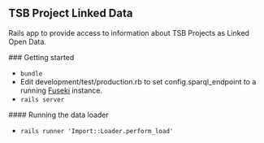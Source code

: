 ## TSB Project Linked Data

Rails app to provide access to information about TSB Projects as Linked Open Data.

### Getting started

* `bundle`
* Edit development/test/production.rb to set config.sparql_endpoint to a running [Fuseki](https://jena.apache.org/documentation/serving_data/) instance.
* `rails server`

#### Running the data loader

* `rails runner 'Import::Loader.perform_load'`
